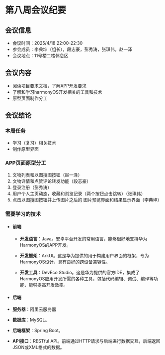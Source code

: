 # 第八周会议纪要

## 会议信息

- 会议时间：2025/4/18 22:00-22:30
- 参会成员：李典坤（组长），段志豪，彭秀涛，张琪伟，赵一泽
- 会议地点：11号楼二楼休息区

## 会议内容

- 阅读项目要求文档，了解APP开发要求
- 了解和学习harmonyOS开发相关的工具和技术
- 原型页面制作分工

## 会议结论

### 本周任务

- 学习（复习）相关技术
- 制作原型界面

### APP页面原型分工

1. 文物列表和以图搜图按钮（赵一泽）
2. 文物详情和点赞评论转发功能（段志豪）
3. 登录注册（彭秀涛）
4. 用户个人主页动态，收藏和浏览记录（两个按钮点击跳转）（张琪伟）
5. 点击以图搜图按钮并上传图片之后的 图片预览界面和结果显示界面（李典坤）

### 需要学习的技术

- #### 前端

  - **开发语言**：Java。安卓平台开发的常用语言，能够很好地支持华为HarmonyOS的APP开发。

  - **开发框架**：ArkUI。这是华为提供的用于构建用户界面的框架，专为HarmonyOS设计，具有良好的跨设备兼容性。

  - **开发工具**：DevEco Studio。这是华为提供的官方IDE，集成了HarmonyOS应用开发所需的各种工具，包括代码编辑、调试、编译等功能，能够提高开发效率。

- #### 后端

- **服务器**：阿里云服务器

- **数据库**：MySQL。

- **后端框架**：Spring Boot。

- **API接口**：RESTful API。前端通过HTTP请求与后端进行数据交互，后端返回JSON或XML格式的数据。

